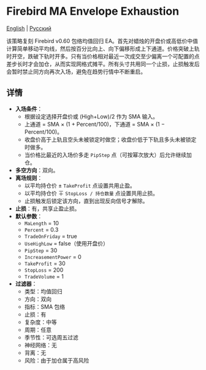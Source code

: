 # Firebird MA Envelope Exhaustion
[English](README.md) | [Русский](README_ru.md)

该策略复刻 Firebird v0.60 包络均值回归 EA。首先对蜡烛的开盘价或高低价中值计算简单移动平均线，然后按百分比向上、向下偏移形成上下通道。价格突破上轨时开空，跌破下轨时开多。只有当价格相对最近一次成交至少偏离一个可配置的点差步长时才会加仓，从而实现网格式摊平。所有头寸共用同一个止损，止损触发后会暂时禁止同方向再次入场，避免在趋势行情中不断重启。

## 详情

- **入场条件**：
  - 根据设定选择开盘价或 (High+Low)/2 作为 SMA 输入。
  - 上通道 = SMA × (1 + Percent/100)，下通道 = SMA × (1 − Percent/100)。
  - 收盘价高于上轨且空头未被锁定时做空；收盘价低于下轨且多头未被锁定时做多。
  - 当价格比最近的入场价多走 `PipStep` 点（可按幂次放大）后允许继续加仓。
- **多空方向**：双向。
- **离场规则**：
  - 以平均持仓价 ± `TakeProfit` 点设置共用止盈。
  - 以平均持仓价 ∓ `StopLoss / 持仓数量` 点设置共用止损。
  - 止损触发后锁定该方向，直到出现反向信号才解除。
- **止损**：有，共享止盈止损。
- **默认参数**：
  - `MaLength` = 10
  - `Percent` = 0.3
  - `TradeOnFriday` = true
  - `UseHighLow` = false（使用开盘价）
  - `PipStep` = 30
  - `IncreasementPower` = 0
  - `TakeProfit` = 30
  - `StopLoss` = 200
  - `TradeVolume` = 1
- **过滤器**：
  - 类型：均值回归
  - 方向：双向
  - 指标：SMA 包络
  - 止损：有
  - 复杂度：中等
  - 周期：任意
  - 季节性：可选周五过滤
  - 神经网络：无
  - 背离：无
  - 风险：由于加仓属于高风险
